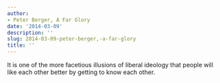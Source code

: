 ```yaml
---
author:
- Peter Berger, A Far Glory
date: '2014-03-09'
description: ''
slug: 2014-03-09-peter-berger,-a-far-glory
title: ''
---
```

It is one of the more facetious illusions of liberal ideology that people will like each other better by getting to know each other.



